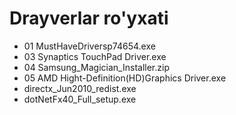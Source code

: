 # Drayverlar ro'yxati

* 01 MustHaveDriversp74654.exe
* 03 Synaptics TouchPad Driver.exe
* 04 Samsung_Magician_Installer.zip
* 05 AMD Hight-Definition(HD)Graphics Driver.exe
* directx_Jun2010_redist.exe
* dotNetFx40_Full_setup.exe
